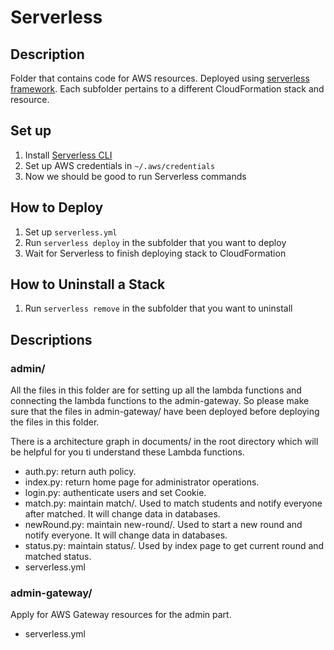 # Serverless

## Description

Folder that contains code for AWS resources.
Deployed using [serverless framework](https://www.serverless.com/framework/docs).
Each subfolder pertains to a different CloudFormation stack and resource.

## Set up

1. Install [Serverless CLI](https://www.serverless.com/framework/docs/getting-started)
2. Set up AWS credentials in `~/.aws/credentials`
3. Now we should be good to run Serverless commands

## How to Deploy

1. Set up `serverless.yml`
2. Run `serverless deploy` in the subfolder that you want to deploy
3. Wait for Serverless to finish deploying stack to CloudFormation

## How to Uninstall a Stack

1. Run `serverless remove` in the subfolder that you want to uninstall

## Descriptions

### admin/

All the files in this folder are for setting up all the lambda functions and connecting the lambda functions to the admin-gateway. So please make sure that the files in admin-gateway/ have been deployed before deploying the files in this folder.

There is a architecture graph in documents/ in the root directory which will be helpful for you ti understand these Lambda functions.

- auth.py: return auth policy.
- index.py: return home page for administrator operations.
- login.py: authenticate users and set Cookie.
- match.py: maintain match/. Used to match students and notify everyone after matched. It will change data in databases.
- newRound.py: maintain new-round/. Used to start a new round and notify everyone.  It will change data in databases.
- status.py: maintain status/. Used by index page to get current round and matched status.
- serverless.yml

### admin-gateway/

Apply for AWS Gateway resources for the admin part.

- serverless.yml

